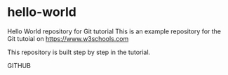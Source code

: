 # hello-world
Hello World repository for Git tutorial
This is an example repository for the Git tutoial on https://www.w3schools.com

This repository is built step by step in the tutorial.

GITHUB
